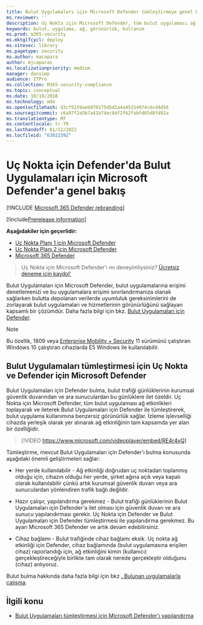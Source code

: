 ```yaml
---
title: Bulut Uygulamaları için Microsoft Defender tümleştirmeye genel bakış
ms.reviewer: ''
description: Uç Nokta için Microsoft Defender, tüm bulut uygulaması ağ etkinliklerini ileterek Bulut Uygulamaları için Defender ile tümleştirilmiştir.
keywords: bulut, uygulama, ağ, görünürlük, kullanım
ms.prod: m365-security
ms.mktglfcycl: deploy
ms.sitesec: library
ms.pagetype: security
ms.author: macapara
author: mjcaparas
ms.localizationpriority: medium
manager: dansimp
audience: ITPro
ms.collection: M365-security-compliance
ms.topic: conceptual
ms.date: 10/18/2018
ms.technology: mde
ms.openlocfilehash: d3cf5259aeb070175d5d2a4a95154974c6cd4d56
ms.sourcegitcommit: c6a97f2a5b7a41b74ec84f2f62fabfd65d8fd92a
ms.translationtype: MT
ms.contentlocale: tr-TR
ms.lasthandoff: 01/12/2022
ms.locfileid: "63021592"
---
```

# <a name="microsoft-defender-for-cloud-apps-in-defender-for-endpoint-overview"></a>Uç Nokta için Defender'da Bulut Uygulamaları için Microsoft Defender'a genel bakış

[!INCLUDE [Microsoft 365 Defender rebranding](../../includes/microsoft-defender.md)]

[!include[Prerelease information](../../includes/prerelease.md)]

**Aşağıdakiler için geçerlidir:**
- [Uç Nokta Planı 1 için Microsoft Defender](https://go.microsoft.com/fwlink/p/?linkid=2154037)
- [Uç Nokta Planı 2 için Microsoft Defender](https://go.microsoft.com/fwlink/p/?linkid=2154037)
- [Microsoft 365 Defender](https://go.microsoft.com/fwlink/?linkid=2118804)


> Uç Nokta için Microsoft Defender'ı mı deneyimliysiniz? [Ücretsiz deneme için kaydol'](https://signup.microsoft.com/create-account/signup?products=7f379fee-c4f9-4278-b0a1-e4c8c2fcdf7e&ru=https://aka.ms/MDEp2OpenTrial?ocid=docs-wdatp-exposedapis-abovefoldlink)

Bulut Uygulamaları için Microsoft Defender, bulut uygulamalarına erişimi denetlemenizi ve bu uygulamalara erişimi sınırlandırmanıza olanak sağlarken bulutta depolanan verilerde uyumluluk gereksinimlerini de zorlayarak bulut uygulamaları ve hizmetlerinin görünürlüğünü sağlayan kapsamlı bir çözümdür. Daha fazla bilgi için bkz. [Bulut Uygulamaları için Defender](/cloud-app-security/what-is-cloud-app-security).

> [!NOTE]
> Bu özellik, 1809 veya [Enterprise Mobility + Security](https://www.microsoft.com/cloud-platform/enterprise-mobility-security) 11 sürümünü çalıştıran Windows 10 çalıştıran cihazlarda E5 Windows ile kullanılabilir.

## <a name="microsoft-defender-for-endpoint-and-defender-for-cloud-apps-integration"></a>Bulut Uygulamaları tümleştirmesi için Uç Nokta ve Defender için Microsoft Defender

Bulut Uygulamaları için Defender bulma, bulut trafiği günlüklerinin kurumsal güvenlik duvarından ve ara sunuculardan bu günlüklere ilet  özeldir. Uç Nokta için Microsoft Defender, tüm bulut uygulaması ağ etkinlikleri toplayarak ve ileterek Bulut Uygulamaları için Defender ile tümleştirerek, bulut uygulama kullanımına benzersiz görünürlük sağlar. İzleme işlevselliği cihazda yerleşik olarak yer alınarak ağ etkinliğinin tam kapsamda yer alan bir özelliğidir.

> [!VIDEO https://www.microsoft.com/videoplayer/embed/RE4r4yQ]

Tümleştirme, mevcut Bulut Uygulamaları için Defender'ı bulma konusunda aşağıdaki önemli geliştirmeleri sağlar:

- Her yerde kullanılabilir - Ağ etkinliği doğrudan uç noktadan toplanmış olduğu için, cihazın olduğu her yerde, şirket ağına açık veya kapalı olarak kullanılabilir çünkü artık kurumsal güvenlik duvarı veya ara sunuculardan yönlendiren trafik bağlı değildir.

- Hazır çalışır, yapılandırma gerekmez - Bulut trafiği günlüklerinin Bulut Uygulamaları için Defender'a ilet olması için güvenlik duvarı ve ara sunucu yapılandırması gerekir. Uç Nokta için Defender ve Bulut Uygulamaları için Defender tümleştirmesi ile yapılandırma gerekmez. Bu ayarı Microsoft 365 Defender ve artık devam edebilirsiniz.

- Cihaz bağlamı - Bulut trafiğinde cihaz bağlamı eksik. Uç nokta ağ etkinliği için Defender, cihaz bağlamında (bulut uygulamasına erişilen cihaz) raporlandığı için, ağ etkinliğini kimin (kullanıcı) gerçekleştireceğiyle birlikte tam olarak nerede gerçekleştir olduğunu (cihaz) anlıyoruz.

Bulut bulma hakkında daha fazla bilgi için bkz [. Bulunan uygulamalarla çalışma](/cloud-app-security/discovered-apps).

## <a name="related-topic"></a>İlgili konu

- [Bulut Uygulamaları tümleştirmesi için Microsoft Defender'ı yapılandırma](microsoft-cloud-app-security-config.md)
